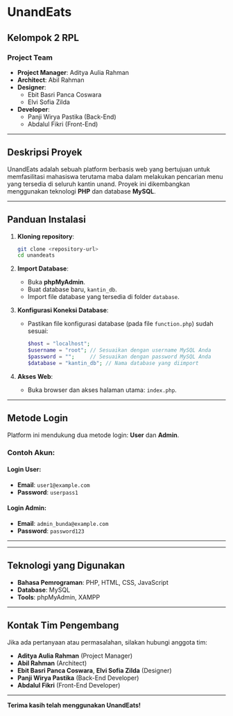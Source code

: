 # UnandEats


## Kelompok 2 RPL
### Project Team
- **Project Manager**: Aditya Aulia Rahman
- **Architect**: Abil Rahman
- **Designer**: 
  - Ebit Basri Panca Coswara  
  - Elvi Sofia Zilda  
- **Developer**:
  - Panji Wirya Pastika (Back-End)  
  - Abdalul Fikri (Front-End)  

---

## Deskripsi Proyek
UnandEats adalah sebuah platform berbasis web yang bertujuan untuk memfasilitasi mahasiswa terutama maba dalam melakukan pencarian menu yang tersedia di seluruh kantin unand. Proyek ini dikembangkan menggunakan teknologi **PHP** dan database **MySQL**.

---

## Panduan Instalasi

1. **Kloning repository**:
   ```bash
   git clone <repository-url>
   cd unandeats
   ```

2. **Import Database**:
   - Buka **phpMyAdmin**.
   - Buat database baru, `kantin_db`.
   - Import file database yang tersedia di folder `database`.

3. **Konfigurasi Koneksi Database**:
   - Pastikan file konfigurasi database (pada file `function.php`) sudah sesuai:
     ```php
     $host = "localhost";
     $username = "root"; // Sesuaikan dengan username MySQL Anda
     $password = "";     // Sesuaikan dengan password MySQL Anda
     $database = "kantin_db"; // Nama database yang diimport
     ```

4. **Akses Web**:
   - Buka browser dan akses halaman utama: `index.php`.


---

## Metode Login

Platform ini mendukung dua metode login: **User** dan **Admin**.

### Contoh Akun:
#### Login User:
- **Email**: `user1@example.com`  
- **Password**: `userpass1`  

#### Login Admin:
- **Email**: `admin_bunda@example.com`  
- **Password**: `password123`  

---


---

## Teknologi yang Digunakan
- **Bahasa Pemrograman**: PHP, HTML, CSS, JavaScript
- **Database**: MySQL
- **Tools**: phpMyAdmin, XAMPP

---

## Kontak Tim Pengembang
Jika ada pertanyaan atau permasalahan, silakan hubungi anggota tim:
- **Aditya Aulia Rahman** (Project Manager)
- **Abil Rahman** (Architect)
- **Ebit Basri Panca Coswara**, **Elvi Sofia Zilda** (Designer)
- **Panji Wirya Pastika** (Back-End Developer)
- **Abdalul Fikri** (Front-End Developer)

---

**Terima kasih telah menggunakan UnandEats!**
